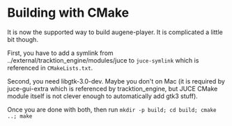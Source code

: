 # Building with CMake

It is now the supported way to build augene-player. It is complicated a little bit though.

First, you have to add a symlink from ../external/tracktion_engine/modules/juce to `juce-symlink` which is referenced in `CMakeLists.txt`.

Second, you need libgtk-3.0-dev. Maybe you don't on Mac (it is required by juce-gui-extra which is referenced by tracktion_engine, but JUCE CMake module itself is not clever enough to automatically add gtk3 stuff).

Once you are done with both, then run `mkdir -p build; cd build; cmake ..; make`
